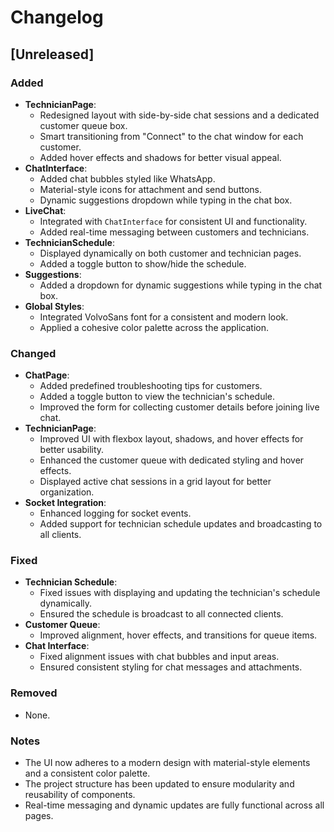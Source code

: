 # Changelog

## [Unreleased]

### Added
- **TechnicianPage**:
  - Redesigned layout with side-by-side chat sessions and a dedicated customer queue box.
  - Smart transitioning from "Connect" to the chat window for each customer.
  - Added hover effects and shadows for better visual appeal.
- **ChatInterface**:
  - Added chat bubbles styled like WhatsApp.
  - Material-style icons for attachment and send buttons.
  - Dynamic suggestions dropdown while typing in the chat box.
- **LiveChat**:
  - Integrated with `ChatInterface` for consistent UI and functionality.
  - Added real-time messaging between customers and technicians.
- **TechnicianSchedule**:
  - Displayed dynamically on both customer and technician pages.
  - Added a toggle button to show/hide the schedule.
- **Suggestions**:
  - Added a dropdown for dynamic suggestions while typing in the chat box.
- **Global Styles**:
  - Integrated VolvoSans font for a consistent and modern look.
  - Applied a cohesive color palette across the application.

### Changed
- **ChatPage**:
  - Added predefined troubleshooting tips for customers.
  - Added a toggle button to view the technician's schedule.
  - Improved the form for collecting customer details before joining live chat.
- **TechnicianPage**:
  - Improved UI with flexbox layout, shadows, and hover effects for better usability.
  - Enhanced the customer queue with dedicated styling and hover effects.
  - Displayed active chat sessions in a grid layout for better organization.
- **Socket Integration**:
  - Enhanced logging for socket events.
  - Added support for technician schedule updates and broadcasting to all clients.

### Fixed
- **Technician Schedule**:
  - Fixed issues with displaying and updating the technician's schedule dynamically.
  - Ensured the schedule is broadcast to all connected clients.
- **Customer Queue**:
  - Improved alignment, hover effects, and transitions for queue items.
- **Chat Interface**:
  - Fixed alignment issues with chat bubbles and input areas.
  - Ensured consistent styling for chat messages and attachments.

### Removed
- None.

### Notes
- The UI now adheres to a modern design with material-style elements and a consistent color palette.
- The project structure has been updated to ensure modularity and reusability of components.
- Real-time messaging and dynamic updates are fully functional across all pages.
